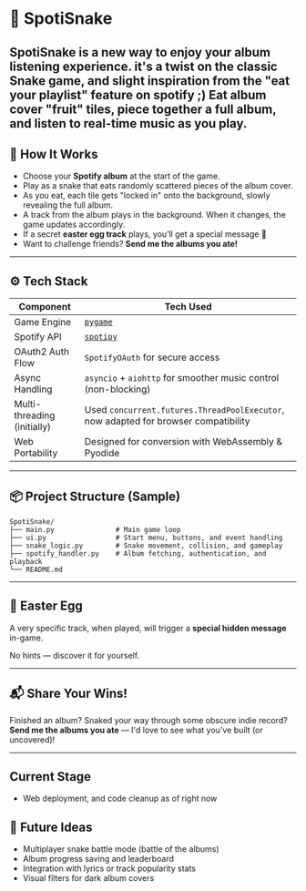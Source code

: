 # 🎵 SpotiSnake

**SpotiSnake** is a new way to enjoy your album listening experience.
it's a twist on the classic Snake game, and slight inspiration from the "eat your playlist" feature on spotify ;)
Eat album cover "fruit" tiles, piece together a full album, and listen to real-time music as you play.
---

## 🐍 How It Works

- Choose your **Spotify album** at the start of the game.
- Play as a snake that eats randomly scattered pieces of the album cover.
- As you eat, each tile gets "locked in" onto the background, slowly revealing the full album.
- A track from the album plays in the background. When it changes, the game updates accordingly.
- If a secret **easter egg track** plays, you’ll get a special message 👀
- Want to challenge friends? **Send me the albums you ate!**

---

## ⚙️ Tech Stack

| Component            | Tech Used                                     |
|---------------------|-----------------------------------------------|
| Game Engine          | [`pygame`](https://www.pygame.org/)          |
| Spotify API          | [`spotipy`](https://spotipy.readthedocs.io/) |
| OAuth2 Auth Flow     | `SpotifyOAuth` for secure access              |
| Async Handling       | `asyncio` + `aiohttp` for smoother music control (non-blocking) |
| Multi-threading (initially) | Used `concurrent.futures.ThreadPoolExecutor`, now adapted for browser compatibility |
| Web Portability      | Designed for conversion with WebAssembly & Pyodide |

---

## 📦 Project Structure (Sample)

```
SpotiSnake/
├── main.py               # Main game loop
├── ui.py                 # Start menu, buttons, and event handling
├── snake_logic.py        # Snake movement, collision, and gameplay
├── spotify_handler.py    # Album fetching, authentication, and playback
└── README.md
```

---

## 🎁 Easter Egg

A very specific track, when played, will trigger a **special hidden message** in-game.

No hints — discover it for yourself.

---

## 📬 Share Your Wins!

Finished an album? Snaked your way through some obscure indie record?  
**Send me the albums you ate** — I'd love to see what you've built (or uncovered)!

---

## Current Stage
- Web deployment, and code cleanup as of right now

## 🧠 Future Ideas

- Multiplayer snake battle mode (battle of the albums)
- Album progress saving and leaderboard
- Integration with lyrics or track popularity stats
- Visual filters for dark album covers
